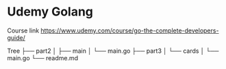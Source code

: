 # Udemy Golang


Course link
                https://www.udemy.com/course/go-the-complete-developers-guide/

Tree
                ├── part2
                │   ├── main
                │   └── main.go
                ├── part3
                │   └── cards
                │       └── main.go
                └── readme.md
